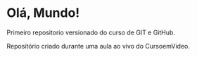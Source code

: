 # Olá, Mundo!
 Primeiro repositorio versionado do curso de GIT e GitHub.

 Repositório criado durante uma aula ao vivo do CursoemVideo.

